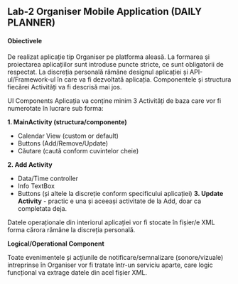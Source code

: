 
## Lab-2 Organiser Mobile Application (DAILY PLANNER)

#### Obiectivele

De realizat aplicație tip Organiser pe platforma aleasă.
La formarea și proiectarea aplicațiilor sunt introduse puncte stricte,
ce sunt obligatorii de respectat. La discreția personală rămâne designul aplicației
și API-ul/Framework-ul în care va fi dezvoltată aplicația. Componentele și 
structura fiecărei Activități va fi descrisă mai jos.

UI Components
Aplicația va conține minim 3 Activități de baza care vor fi numerotate în lucrare sub forma:

**1. MainActivity (structura/componente)**
- Calendar View (custom or default)
- Buttons (Add/Remove/Update)
- Căutare (caută conform cuvintelor cheie)

**2. Add Activity**
- Data/Time controller
- Info TextBox
- Buttons (și altele la discreție conform specificului aplicației)
**3. Update Activity** - practic e una și aceeași activitate de la Add, doar ca completata deja.

Datele operaționale din interiorul aplicației vor fi stocate în fișier/e XML forma cărora rămâne la discreția 
personală. 

**Logical/Operational Component**

Toate evenimentele și acțiunile de notificare/semnalizare (sonore/vizuale) intreprinse în Organiser
vor fi tratate într-un serviciu aparte, care logic funcțional va extrage datele din acel fișier XML.
